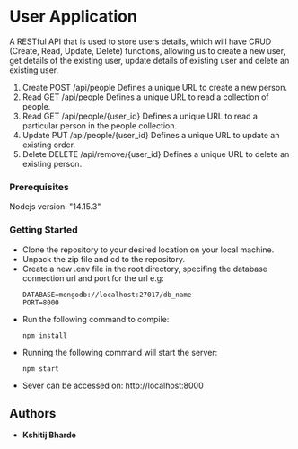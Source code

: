 # User Application

A RESTful API that is used to store users details, which will have CRUD (Create, Read, Update, Delete) functions, allowing us to create a new user, get details of the
existing user, update details of existing user and delete an existing user.

1. Create POST /api/people Defines a unique URL to create a new person.
2. Read GET /api/people Defines a unique URL to read a collection of people.
3. Read GET /api/people/{user_id} Defines a unique URL to read a particular
person in the people collection.
4. Update PUT /api/people/{user_id} Defines a unique URL to update an existing
order.
5. Delete DELETE /api/remove/{user_id} Defines a unique URL to delete an
existing person.

### Prerequisites

Nodejs version: "14.15.3"

### Getting Started

* Clone the repository to your desired location on your local machine.
* Unpack the zip file and cd to the repository.
* Create a new .env file in the root directory, specifing the database connection url and port for the url e.g:
  ```
  DATABASE=mongodb://localhost:27017/db_name
  PORT=8000
  ```
* Run the following command to compile:
    ```
    npm install
    ```
* Running the following command will start the server:
    ```
    npm start
    ```
* Sever can be accessed on: http://localhost:8000

## Authors

* **Kshitij Bharde**
